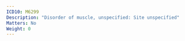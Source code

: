 ```yaml
---
ICD10: M6299
Description: "Disorder of muscle, unspecified: Site unspecified"
Matters: No
Weight: 0
---
```


